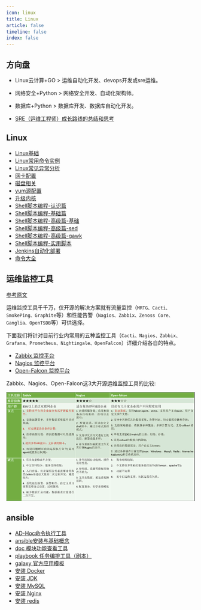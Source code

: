 ```yaml
---
icon: linux
title: Linux
article: false
timeline: false
index: false
---
```


## 方向盘

- Linux云计算+GO > 运维自动化开发、devops开发或sre运维。
- 网络安全+Python > 网络安全开发、自动化架构师。
- 数据库+Python > 数据库开发、数据库自动化开发。

- [SRE（运维工程师）成长路线的总结和思考](https://zhuanlan.zhihu.com/p/536895461?utm_id=0)


## Linux

- [Linux基础](./basis/basis.md)
- [Linux常用命令实例](./command-examples.md)
- [Linux常见异常分析](./exception-analysis.md)
- [网卡配置](./network-setting.md)
- [磁盘相关](./disk.md)
- [yum源配置](./yum-repo.md)
- [升级内核](./update-kernel.md)
- [Shell脚本编程-认识篇](./shell1.md)
- [Shell脚本编程-基础篇](./shell2.md)
- [Shell脚本编程-高级篇-基础](./shell3.md)
- [Shell脚本编程-高级篇-sed](./shell3-sed.md)
- [Shell脚本编程-高级篇-gawk](./shell3-gawk.md)
- [Shell脚本编程-实用脚本](./shell4.md)
- [Jenkins自动化部署](./jenkins.md)
- [命令大全](./basis/command.md)

## 运维监控工具

[参考原文](https://mp.weixin.qq.com/s/N7KEHOJ75reTXh4v-9pAAQ)

运维监控工具千千万，仅开源的解决方案就有流量监控（`MRTG、Cacti、SmokePing、Graphite`等）和性能告警（`Nagios、Zabbix、Zenoss Core、Ganglia、OpenTSDB`等）可供选择。

下面我们将针对目前行业内常用的五种监控工具（`Cacti、Nagios、Zabbix、Grafana、Prometheus、Nightingale、OpenFalcon`）详细介绍各自的特点。

- [Zabbix 监控平台](./monitoringtools/zabbix.md)
- [Nagios 监控平台](./monitoringtools/nagios.md)
- [Open-Falcon 监控平台](./monitoringtools/open-falcon.md)

Zabbix、Nagios、Open-Falcon这3大开源运维监控工具的比较:

![](./linux.assets/true-image-20221005131625384.png)

## ansible

- [AD-Hoc命令执行工具](./ansible/ansible.md)
- [ansible安装与基础概念](./ansible/ansible-basis.md)
- [doc 模块功能查看工具](./ansible/ansible-doc.md)
- [playbook 任务编排工具（剧本）](./ansible/ansible-playbook.md)
- [galaxy 官方应用模板](./ansible/ansible-galaxy.md)
- [安装 Docker](./ansible/ansible-docker.md)
- [安装 JDK](./ansible/ansible-jdk.md)
- [安装 MySQL](./ansible/ansible-mysql.md)
- [安装 Nginx](./ansible/ansible-nginx.md)
- [安装 redis](./ansible/ansible-redis.md)
